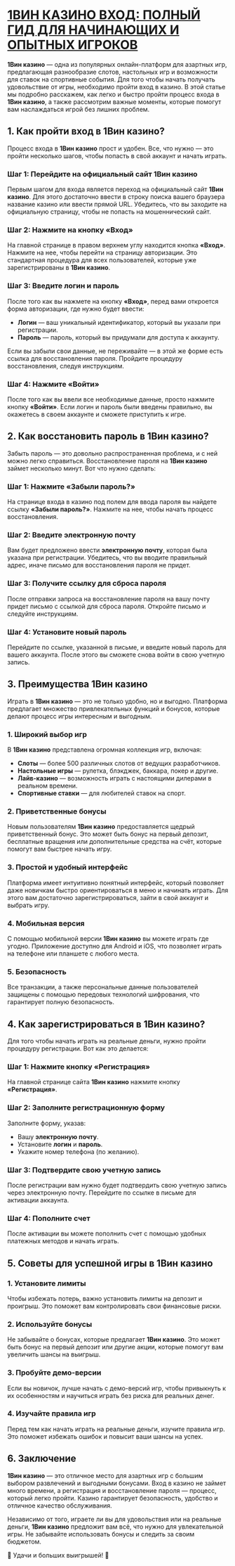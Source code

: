 # [1ВИН КАЗИНО ВХОД: ПОЛНЫЙ ГИД ДЛЯ НАЧИНАЮЩИХ И ОПЫТНЫХ ИГРОКОВ](https://brandplay.link/9sD8CZLQ)

**1Вин казино** — одна из популярных онлайн-платформ для азартных игр, предлагающая разнообразие слотов, настольных игр и возможности для ставок на спортивные события. Для того чтобы начать получать удовольствие от игры, необходимо пройти вход в казино. В этой статье мы подробно расскажем, как легко и быстро пройти процесс входа в **1Вин казино**, а также рассмотрим важные моменты, которые помогут вам наслаждаться игрой без лишних проблем.

## 1. Как пройти вход в **1Вин казино**?

Процесс входа в **1Вин казино** прост и удобен. Все, что нужно — это пройти несколько шагов, чтобы попасть в свой аккаунт и начать играть.

### Шаг 1: Перейдите на официальный сайт **1Вин казино**

Первым шагом для входа является переход на официальный сайт **1Вин казино**. Для этого достаточно ввести в строку поиска вашего браузера название казино или ввести прямой URL. Убедитесь, что вы заходите на официальную страницу, чтобы не попасть на мошеннический сайт.

### Шаг 2: Нажмите на кнопку «Вход»

На главной странице в правом верхнем углу находится кнопка **«Вход»**. Нажмите на нее, чтобы перейти на страницу авторизации. Это стандартная процедура для всех пользователей, которые уже зарегистрированы в **1Вин казино**.

### Шаг 3: Введите логин и пароль

После того как вы нажмете на кнопку **«Вход»**, перед вами откроется форма авторизации, где нужно будет ввести:

* **Логин** — ваш уникальный идентификатор, который вы указали при регистрации.
* **Пароль** — пароль, который вы придумали для доступа к аккаунту.

Если вы забыли свои данные, не переживайте — в этой же форме есть ссылка для восстановления пароля. Пройдите процедуру восстановления, следуя инструкциям.

### Шаг 4: Нажмите «Войти»

После того как вы ввели все необходимые данные, просто нажмите кнопку **«Войти»**. Если логин и пароль были введены правильно, вы окажетесь в своем аккаунте и сможете приступить к игре.

## 2. Как восстановить пароль в **1Вин казино**?

Забыть пароль — это довольно распространенная проблема, и с ней можно легко справиться. Восстановление пароля на **1Вин казино** займет несколько минут. Вот что нужно сделать:

### Шаг 1: Нажмите «Забыли пароль?»

На странице входа в казино под полем для ввода пароля вы найдете ссылку **«Забыли пароль?»**. Нажмите на нее, чтобы начать процесс восстановления.

### Шаг 2: Введите электронную почту

Вам будет предложено ввести **электронную почту**, которая была указана при регистрации. Убедитесь, что вы вводите правильный адрес, иначе письмо для восстановления пароля не придет.

### Шаг 3: Получите ссылку для сброса пароля

После отправки запроса на восстановление пароля на вашу почту придет письмо с ссылкой для сброса пароля. Откройте письмо и следуйте инструкциям.

### Шаг 4: Установите новый пароль

Перейдите по ссылке, указанной в письме, и введите новый пароль для вашего аккаунта. После этого вы сможете снова войти в свою учетную запись.

## 3. Преимущества **1Вин казино**

Играть в **1Вин казино** — это не только удобно, но и выгодно. Платформа предлагает множество привлекательных функций и бонусов, которые делают процесс игры интересным и выгодным.

### 1. Широкий выбор игр

В **1Вин казино** представлена огромная коллекция игр, включая:

* **Слоты** — более 500 различных слотов от ведущих разработчиков.
* **Настольные игры** — рулетка, блэкджек, баккара, покер и другие.
* **Лайв-казино** — возможность играть с настоящими дилерами в реальном времени.
* **Спортивные ставки** — для любителей ставок на спорт.

### 2. Приветственные бонусы

Новым пользователям **1Вин казино** предоставляется щедрый приветственный бонус. Это может быть бонус на первый депозит, бесплатные вращения или дополнительные средства на счёт, которые помогут вам быстрее начать игру.

### 3. Простой и удобный интерфейс

Платформа имеет интуитивно понятный интерфейс, который позволяет даже новичкам быстро ориентироваться в меню и начинать играть. Для этого вам достаточно зарегистрироваться, зайти в свой аккаунт и выбрать игру.

### 4. Мобильная версия

С помощью мобильной версии **1Вин казино** вы можете играть где угодно. Приложение доступно для Android и iOS, что позволяет играть на телефоне или планшете с любого места.

### 5. Безопасность

Все транзакции, а также персональные данные пользователей защищены с помощью передовых технологий шифрования, что гарантирует полную безопасность.

## 4. Как зарегистрироваться в **1Вин казино**?

Для того чтобы начать играть на реальные деньги, нужно пройти процедуру регистрации. Вот как это делается:

### Шаг 1: Нажмите кнопку «Регистрация»

На главной странице сайта **1Вин казино** нажмите кнопку **«Регистрация»**.

### Шаг 2: Заполните регистрационную форму

Заполните форму, указав:

* Вашу **электронную почту**.
* Установите **логин** и **пароль**.
* Укажите номер телефона (по желанию).

### Шаг 3: Подтвердите свою учетную запись

После регистрации вам нужно будет подтвердить свою учетную запись через электронную почту. Перейдите по ссылке в письме для активации аккаунта.

### Шаг 4: Пополните счет

После активации вы можете пополнить счет с помощью удобных платежных методов и начать играть.

## 5. Советы для успешной игры в **1Вин казино**

### 1. Установите лимиты

Чтобы избежать потерь, важно установить лимиты на депозит и проигрыш. Это поможет вам контролировать свои финансовые риски.

### 2. Используйте бонусы

Не забывайте о бонусах, которые предлагает **1Вин казино**. Это может быть бонус на первый депозит или другие акции, которые помогут вам увеличить шансы на выигрыш.

### 3. Пробуйте демо-версии

Если вы новичок, лучше начать с демо-версий игр, чтобы привыкнуть к их особенностям и научиться играть без риска для реальных денег.

### 4. Изучайте правила игр

Перед тем как начать играть на реальные деньги, изучите правила игр. Это поможет избежать ошибок и повысит ваши шансы на успех.

## 6. Заключение

**1Вин казино** — это отличное место для азартных игр с большим выбором развлечений и выгодными бонусами. Вход в казино не займет много времени, а регистрация и восстановление пароля — процесс, который легко пройти. Казино гарантирует безопасность, удобство и отличное качество обслуживания.

Независимо от того, играете ли вы для удовольствия или на реальные деньги, **1Вин казино** предложит вам всё, что нужно для увлекательной игры. Не забывайте использовать бонусы и следить за своим бюджетом.

🎉 Удачи и больших выигрышей! 🎰

